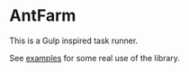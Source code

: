 AntFarm
=======

This is a Gulp inspired task runner.

See [examples](./examples) for some real use of the library.

